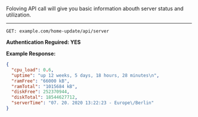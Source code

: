 Foloving API call will give you basic information abouth server status and utilization.

***

`GET: example.com/home-update/api/server`

**Authentication Reguired: YES**

**Example Response:**
```json
{
  "cpu_load": 0.6,
  "uptime": "up 12 weeks, 5 days, 18 hours, 28 minutes\n",
  "ramFree": "66000 kB",
  "ramTotal": "1015684 kB",
  "diskFree": 252370944,
  "diskTotal": 18544627712,
  "serverTime": "07. 20. 2020 13:22:23 - Europe\/Berlin"
}
```